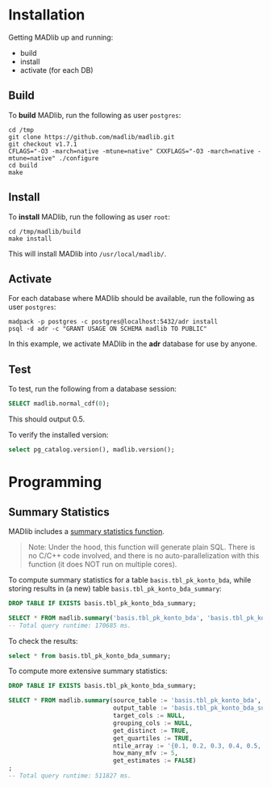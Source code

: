 
# Installation

Getting MADlib up and running:

* build
* install
* activate (for each DB)

## Build

To **build** MADlib, run the following as user `postgres`:

```console
cd /tmp
git clone https://github.com/madlib/madlib.git
git checkout v1.7.1
CFLAGS="-O3 -march=native -mtune=native" CXXFLAGS="-O3 -march=native -mtune=native" ./configure
cd build
make
```

## Install

To **install** MADlib, run the following as user `root`:

```console
cd /tmp/madlib/build
make install
```
This will install MADlib into `/usr/local/madlib/`.

## Activate

For each database where MADlib should be available, run the following as user `postgres`:

```console
madpack -p postgres -c postgres@localhost:5432/adr install
psql -d adr -c "GRANT USAGE ON SCHEMA madlib TO PUBLIC"
```

In this example, we activate MADlib in the **adr** database for use by anyone.

## Test

To test, run the following from a database session:

```sql
SELECT madlib.normal_cdf(0);
```

This should output 0.5.

To verify the installed version:

```sql
select pg_catalog.version(), madlib.version();
```

# Programming

## Summary Statistics

MADlib includes a [summary statistics function](http://doc.madlib.net/latest/group__grp__summary.html).

> Note: Under the hood, this function will generate plain SQL. There is no C/C++ code involved, and there is no auto-parallelization with this function (it does NOT run on multiple cores).

To compute summary statistics for a table `basis.tbl_pk_konto_bda`, while storing results in (a new) table `basis.tbl_pk_konto_bda_summary`:

```sql
DROP TABLE IF EXISTS basis.tbl_pk_konto_bda_summary;

SELECT * FROM madlib.summary('basis.tbl_pk_konto_bda', 'basis.tbl_pk_konto_bda_summary');
-- Total query runtime: 170685 ms.
```

To check the results:

```sql
select * from basis.tbl_pk_konto_bda_summary;
```

To compute more extensive summary statistics:

```sql
DROP TABLE IF EXISTS basis.tbl_pk_konto_bda_summary;

SELECT * FROM madlib.summary(source_table := 'basis.tbl_pk_konto_bda',
                             output_table := 'basis.tbl_pk_konto_bda_summary',
                             target_cols := NULL,
                             grouping_cols := NULL,
                             get_distinct := TRUE,
                             get_quartiles := TRUE,
                             ntile_array := '{0.1, 0.2, 0.3, 0.4, 0.5, 0.6, 0.7, 0.8, 0.9}'::float8[],
                             how_many_mfv := 5,
                             get_estimates := FALSE)
;
-- Total query runtime: 511827 ms.
```


